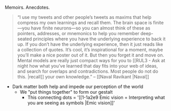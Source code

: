 Memoirs. Anecdotes.

> “I use my tweets and other people’s tweets as maxims that help compress my own learnings and recall them. The brain space is finite—you have finite neurons—so you can almost think of these as pointers, addresses, or mnemonics to help you remember deep-seated principles where you have the underlying experience to back it up. If you don’t have the underlying experience, then it just reads like a collection of quotes. It’s cool, it’s inspirational for a moment, maybe you’ll make a nice poster out of it. But then you forget it and move on. Mental models are really just compact ways for you to [[RUL3 - Ask at night how what you’ve learned that day fits into your web of ideas, and search for overlaps and contradictions. Most people do not do this. |recall]] your own knowledge.” – [[Naval Ravikant |Naval]]

- Dark matter both help and impede our perception of the world
	- We "put things together" to form our gestalt
		- This connecting dots = '[[1-1a2e9 Emic vision = Interpreting what you are seeing as symbols |Emic vision]]'
